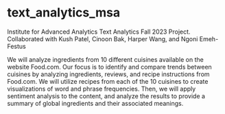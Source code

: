 # text_analytics_msa
Institute for Advanced Analytics Text Analytics Fall 2023 Project. Collaborated with Kush Patel, Cinoon Bak, Harper Wang, and Ngoni Emeh- Festus

We will analyze ingredients from 10 different cuisines available on the website Food.com. Our focus is to identify and compare trends between cuisines by analyzing ingredients, reviews, and recipe instructions from Food.com. We will utilize recipes from each of the 10 cuisines to create visualizations of word and phrase frequencies. Then, we will apply sentiment analysis to the content, and analyze the results to provide a summary of global ingredients and their associated meanings. 
